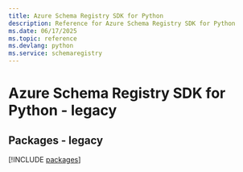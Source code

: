 ```yaml
---
title: Azure Schema Registry SDK for Python
description: Reference for Azure Schema Registry SDK for Python
ms.date: 06/17/2025
ms.topic: reference
ms.devlang: python
ms.service: schemaregistry
---
```

# Azure Schema Registry SDK for Python - legacy
## Packages - legacy
[!INCLUDE [packages](schema-registry-index.md)]